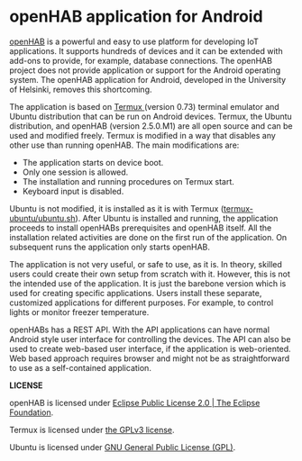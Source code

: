 # openHAB application for Android

[openHAB](https://www.openhab.org/ "openHAB") is a powerful and easy to use platform for developing IoT applications. It supports hundreds of devices and it can be extended with add-ons to provide, for example, database connections. The openHAB project does not provide application or support for the Android operating system. The openHAB application for Android, developed in the University of Helsinki, removes this shortcoming.

The application is based on [Termux ](https://github.com/termux/termux-app/ "Termux") (version 0.73) terminal emulator and Ubuntu distribution that can be run on Android devices. Termux, the Ubuntu distribution, and openHAB (version 2.5.0.M1) are all open source and can be used and modified freely. Termux is modified in a way that disables any other use than running openHAB. The main modifications are:
- The application starts on device boot.
- Only one session is allowed.
- The installation and running procedures on Termux start.
- Keyboard input is disabled.

Ubuntu is not modified, it is installed as it is with Termux ([termux-ubuntu/ubuntu.sh](https://github.com/Neo-Oli/termux-ubuntu/blob/master/ubuntu.sh)). After Ubuntu is installed and running, the application proceeds to install openHABs prerequisites and openHAB itself. All the installation related activities are done on the first run of the application. On subsequent runs the application only starts openHAB.

The application is not very useful, or safe to use, as it is. In theory, skilled users could create their own setup from scratch with it. However, this is not the intended use of the application. It is just the barebone version which is used for creating specific applications. Users install these separate, customized applications for different purposes. For example, to control lights or monitor freezer temperature.

openHABs has a REST API. With the API applications can have normal Android style user interface for controlling the devices. The API can also be used to create web-based user interface, if the application is web-oriented. Web based approach requires browser and might not be as straightforward to use as a self-contained application.

**LICENSE**

openHAB is licensed under [Eclipse Public License 2.0 | The Eclipse Foundation](https://www.eclipse.org/legal/epl-2.0/).

Termux is licensed under [the GPLv3 license](https://www.gnu.org/licenses/gpl.html).

Ubuntu is licensed under [GNU General Public License (GPL)](https://www.gnu.org/licenses).
